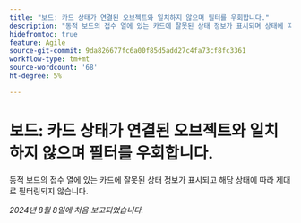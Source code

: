 ```yaml
---
title: "보드: 카드 상태가 연결된 오브젝트와 일치하지 않으며 필터를 우회합니다."
description: "동적 보드의 접수 열에 있는 카드에 잘못된 상태 정보가 표시되며 상태에 따라 제대로 필터링되지 않습니다."
hidefromtoc: true
feature: Agile
source-git-commit: 9da826677fc6a00f85d5add27c4fa73cf8fc3361
workflow-type: tm+mt
source-wordcount: '68'
ht-degree: 5%

---
```



# 보드: 카드 상태가 연결된 오브젝트와 일치하지 않으며 필터를 우회합니다.

동적 보드의 접수 열에 있는 카드에 잘못된 상태 정보가 표시되고 해당 상태에 따라 제대로 필터링되지 않습니다.

_2024년 8월 8일에 처음 보고되었습니다._
